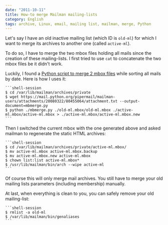 ```yaml
---
date: "2011-10-11"
title: How-to merge Mailman mailing-lists
category: English
tags: archive, Linux, email, mailing list, mailman, merge, Python
---
```


Let's say I have an old inactive mailing list (which ID is `old-ml`) for which I want to merge its archives to another one (called `active-ml`).

To do so, I have to merge the two mbox files holding all mails since the creation of these mailing-lists. I first tried to use `cat` to concatenate the two mbox files be it didn't work.

Luckily, I found a [Python script to merge 2 mbox files](https://mail.python.org/pipermail/mailman-users/2008-March/060937.html) while sorting all mails by date. Here is how I uses it:

    ```shell-session
    $ cd /var/lib/mailman/archives/private
    $ wget https://mail.python.org/pipermail/mailman-users/attachments/20080322/80455064/attachment.txt --output-document=mbmerge.py
    $ python ./mbmerge.py ./old-ml.mbox/old-ml.mbox ./active-ml.mbox/active-ml.mbox > ./active-ml.mbox/active-ml.mbox.new
    ```

Then I switched the current mbox with the one generated above and asked mailman to regenerate the static HTML archives:

    ```shell-session
    $ cd /var/lib/mailman/archives/private/active-ml.mbox/
    $ mv active-ml.mbox active-ml.mbox.backup
    $ mv active-ml.mbox.new active-ml.mbox
    $ chown list:list active-ml.mbox*
    $ /usr/lib/mailman/bin/arch --wipe active-ml
    ```

Of course this will only merge mail archives. You still have to merge your old mailing lists parameters (including membership) manually.

At last, when everything is clean to you, you can safely remove your old mailing-list:

    ```shell-session
    $ rmlist -a old-ml
    $ /var/lib/mailman/bin/genaliases
    ```

